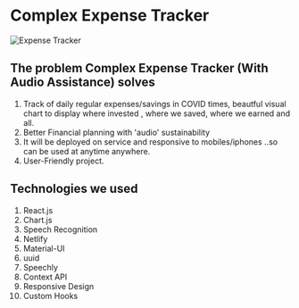 # Complex Expense Tracker

![Expense Tracker](https://i.ibb.co/VJjj3Kp/Screenshot-2020-12-18-205600.png)

## The problem Complex Expense Tracker (With Audio Assistance) solves
1. Track of daily regular expenses/savings in COVID times, beautful visual chart to display where invested , where we saved, where we earned and all.
2. Better Financial planning with 'audio' sustainability
3. It will be deployed on service and responsive to mobiles/iphones ..so can be used at anytime anywhere.
4. User-Friendly project.

## Technologies we used
1. React.js
2. Chart.js
3. Speech Recognition
4. Netlify
5. Material-UI
6. uuid
7. Speechly
8. Context API
9. Responsive Design
10. Custom Hooks
